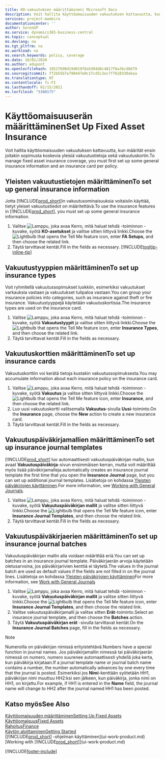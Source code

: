 ```yaml
---
title: KO-vakuutuksen määrittäminen| Microsoft Docs
description: Voit hallita käyttöomaisuuden vakuutuksen kattavuutta, kun määrität ensin joitakin sopimusta koskevia yleisiä vakuutustietoja sekä vakuutuskortin.
services: project-madeira
documentationcenter: ''
author: SorenGP
ms.service: dynamics365-business-central
ms.topic: conceptual
ms.devlang: na
ms.tgt_pltfrm: na
ms.workload: na
ms.search.keywords: policy, coverage
ms.date: 10/01/2020
ms.author: edupont
ms.openlocfilehash: 10527690d19d019f8a5d94d8c4817f6a3bcd8479
ms.sourcegitcommit: ff2b55b7e790447e0c1fcd5c2ec7f7610338ebaa
ms.translationtype: HT
ms.contentlocale: fi-FI
ms.lasthandoff: 02/15/2021
ms.locfileid: "5380175"
---
```

# <a name="set-up-fixed-asset-insurance"></a><span data-ttu-id="539e7-103">Käyttöomaisuuserän määrittäminen</span><span class="sxs-lookup"><span data-stu-id="539e7-103">Set Up Fixed Asset Insurance</span></span>
<span data-ttu-id="539e7-104">Voit hallita käyttöomaisuuden vakuutuksen kattavuutta, kun määrität ensin joitakin sopimusta koskevia yleisiä vakuutustietoja sekä vakuutuskortin.</span><span class="sxs-lookup"><span data-stu-id="539e7-104">To manage fixed asset insurance coverage, you must first set up some general insurance information and an insurance card per policy.</span></span>

## <a name="to-set-up-general-insurance-information"></a><span data-ttu-id="539e7-105">Yleisten vakuutustietojen määrittäminen</span><span class="sxs-lookup"><span data-stu-id="539e7-105">To set up general insurance information</span></span>
<span data-ttu-id="539e7-106">Jotta [!INCLUDE[prod_short](includes/prod_short.md)]in vakuutusominaisuuksia voitaisiin käyttää, tietyt yleiset vakuutustiedot on määritettävä.</span><span class="sxs-lookup"><span data-stu-id="539e7-106">To use the insurance features in [!INCLUDE[prod_short](includes/prod_short.md)], you must set up some general insurance information.</span></span>  

1. <span data-ttu-id="539e7-107">Valitse ![Lamppu, joka avaa Kerro, mitä haluat tehdä -toiminnon](media/ui-search/search_small.png "Kerro, mitä haluat tehdä") -kuvake, syötä **KO-asetukset** ja valitse sitten liittyvä linkki.</span><span class="sxs-lookup"><span data-stu-id="539e7-107">Choose the ![Lightbulb that opens the Tell Me feature](media/ui-search/search_small.png "Tell me what you want to do") icon, enter **FA Setups**, and then choose the related link.</span></span>  
2. <span data-ttu-id="539e7-108">Täytä tarvittavat kentät.</span><span class="sxs-lookup"><span data-stu-id="539e7-108">Fill in the fields as necessary.</span></span> [!INCLUDE[tooltip-inline-tip](includes/tooltip-inline-tip_md.md)]  

## <a name="to-set-up-insurance-types"></a><span data-ttu-id="539e7-109">Vakuutustyyppien määrittäminen</span><span class="sxs-lookup"><span data-stu-id="539e7-109">To set up insurance types</span></span>
<span data-ttu-id="539e7-110">Voit ryhmitellä vakuutussopimukset luokkiin, esimerkiksi vakuutukset varkauksia vastaan ja vakuutukset tulipaloa vastaan.</span><span class="sxs-lookup"><span data-stu-id="539e7-110">You can group your insurance policies into categories, such as insurance against theft or fire insurance.</span></span> <span data-ttu-id="539e7-111">Vakuutustyyppejä käytetään vakuutuskortissa.</span><span class="sxs-lookup"><span data-stu-id="539e7-111">The insurance types are used on the insurance card.</span></span>

1. <span data-ttu-id="539e7-112">Valitse ![Lamppu, joka avaa Kerro, mitä haluat tehdä -toiminnon](media/ui-search/search_small.png "Kerro, mitä haluat tehdä") -kuvake, syötä **Vakuutustyypit** ja valitse sitten liittyvä linkki.</span><span class="sxs-lookup"><span data-stu-id="539e7-112">Choose the ![Lightbulb that opens the Tell Me feature](media/ui-search/search_small.png "Tell me what you want to do") icon, enter **Insurance Types**, and then choose the related link.</span></span>  
2. <span data-ttu-id="539e7-113">Täytä tarvittavat kentät.</span><span class="sxs-lookup"><span data-stu-id="539e7-113">Fill in the fields as necessary.</span></span>

## <a name="to-set-up-insurance-cards"></a><span data-ttu-id="539e7-114">Vakuutuskorttien määrittäminen</span><span class="sxs-lookup"><span data-stu-id="539e7-114">To set up insurance cards</span></span>
<span data-ttu-id="539e7-115">Vakuutuskorttiin voi kerätä tietoja kustakin vakuutussopimuksesta.</span><span class="sxs-lookup"><span data-stu-id="539e7-115">You may accumulate information about each insurance policy on the insurance card.</span></span>  

1. <span data-ttu-id="539e7-116">Valitse ![Lamppu, joka avaa Kerro, mitä haluat tehdä -toiminnon](media/ui-search/search_small.png "Kerro, mitä haluat tehdä") -kuvake, syötä **Vakuutus** ja valitse sitten liittyvä linkki.</span><span class="sxs-lookup"><span data-stu-id="539e7-116">Choose the ![Lightbulb that opens the Tell Me feature](media/ui-search/search_small.png "Tell me what you want to do") icon, enter **Insurance**, and then choose the related link.</span></span>  
2. <span data-ttu-id="539e7-117">Luo uusi vakuutuskortti valitsemalla **Vakuutus**-sivulla **Uusi**-toiminto.</span><span class="sxs-lookup"><span data-stu-id="539e7-117">On the **Insurance** page, choose the **New** action to create a  new insurance card.</span></span>  
3. <span data-ttu-id="539e7-118">Täytä tarvittavat kentät.</span><span class="sxs-lookup"><span data-stu-id="539e7-118">Fill in the fields as necessary.</span></span>

## <a name="to-set-up-insurance-journal-templates"></a><span data-ttu-id="539e7-119">Vakuutuspäiväkirjamallien määrittäminen</span><span class="sxs-lookup"><span data-stu-id="539e7-119">To set up insurance journal templates</span></span>
[!INCLUDE[prod_short](includes/prod_short.md)] <span data-ttu-id="539e7-120">luo automaattisesti vakuutuspäiväkirjan mallin, kun avaat **Vakuutuspäiväkirja**-sivun ensimmäisen kerran, mutta voit määrittää myös lisää päiväkirjamalleja.</span><span class="sxs-lookup"><span data-stu-id="539e7-120">automatically creates an insurance journal template the first time that you open the **Insurance Journal** page, but you can set up additional journal templates.</span></span> <span data-ttu-id="539e7-121">Lisätietoja on kohdassa [Yleisten päiväkirjojen käyttäminen](ui-work-general-journals.md).</span><span class="sxs-lookup"><span data-stu-id="539e7-121">For more information, see [Working with General Journals](ui-work-general-journals.md).</span></span>  

1. <span data-ttu-id="539e7-122">Valitse ![Lamppu, joka avaa Kerro, mitä haluat tehdä -toiminnon](media/ui-search/search_small.png "Kerro, mitä haluat tehdä") -kuvake, syötä **Vakuutuspäiväkirjan mallit** ja valitse sitten liittyvä linkki.</span><span class="sxs-lookup"><span data-stu-id="539e7-122">Choose the ![Lightbulb that opens the Tell Me feature](media/ui-search/search_small.png "Tell me what you want to do") icon, enter **Insurance Journal Templates**, and then choose the related link.</span></span>  
2. <span data-ttu-id="539e7-123">Täytä tarvittavat kentät.</span><span class="sxs-lookup"><span data-stu-id="539e7-123">Fill in the fields as necessary.</span></span>

## <a name="to-set-up-insurance-journal-batches"></a><span data-ttu-id="539e7-124">Vakuutuspäiväkirjaerien määrittäminen</span><span class="sxs-lookup"><span data-stu-id="539e7-124">To set up insurance journal batches</span></span>
<span data-ttu-id="539e7-125">Vakuutuspäiväkirjan mallin alla voidaan määrittää eriä.</span><span class="sxs-lookup"><span data-stu-id="539e7-125">You can set up batches in an insurance journal template.</span></span> <span data-ttu-id="539e7-126">Päiväkirjaerän arvoja käytetään oletusarvoina, jos päiväkirjarivien kenttiä ei täytetä.</span><span class="sxs-lookup"><span data-stu-id="539e7-126">The values in the journal batch are used as default values if the fields are not filled in on the journal lines.</span></span> <span data-ttu-id="539e7-127">Lisätietoja on kohdassa [Yleisten päiväkirjojen käyttäminen](ui-work-general-journals.md)</span><span class="sxs-lookup"><span data-stu-id="539e7-127">For more information, see [Work with General Journals](ui-work-general-journals.md)</span></span>  

1. <span data-ttu-id="539e7-128">Valitse ![Lamppu, joka avaa Kerro, mitä haluat tehdä -toiminnon](media/ui-search/search_small.png "Kerro, mitä haluat tehdä") -kuvake, syötä **Vakuutuspäiväkirjan mallit** ja valitse sitten liittyvä linkki.</span><span class="sxs-lookup"><span data-stu-id="539e7-128">Choose the ![Lightbulb that opens the Tell Me feature](media/ui-search/search_small.png "Tell me what you want to do") icon, enter **Insurance Journal Templates**, and then choose the related link.</span></span>  
2. <span data-ttu-id="539e7-129">Valitse vakuutuspäiväkirjamalli ja valitse sitten **Erät**-toiminto.</span><span class="sxs-lookup"><span data-stu-id="539e7-129">Select an insurance journal template, and then choose the **Batches** action.</span></span>
3. <span data-ttu-id="539e7-130">Täytä **Vakuutuspäiväkirjan erät** -sivulla tarvittavat kentät.</span><span class="sxs-lookup"><span data-stu-id="539e7-130">On the **Insurance Journal Batches** page, fill in the fields as necessary.</span></span>

> [!NOTE]  
>   <span data-ttu-id="539e7-131">Numeroilla on päiväkirjan nimissä erityistehtävä.</span><span class="sxs-lookup"><span data-stu-id="539e7-131">Numbers have a special function in journal names.</span></span> <span data-ttu-id="539e7-132">Jos päiväkirjamallin nimessä tai päiväkirjaerän nimessä on numero, numero suurenee automaattisesti yhdellä joka kerta, kun päiväkirja kirjataan.</span><span class="sxs-lookup"><span data-stu-id="539e7-132">If a journal template name or journal batch name contains a number, the number automatically advances by one every time that the journal is posted.</span></span> <span data-ttu-id="539e7-133">Esimerkiksi jos **Nimi**-kenttään syötetään HH1, päiväkirjan nimi muuttuu HH2:ksi sen jälkeen, kun päiväkirja, jonka nimi on HH1, on kirjattu.</span><span class="sxs-lookup"><span data-stu-id="539e7-133">For example, if HH1 is entered in the **Name** field, the journal name will change to HH2 after the journal named HH1 has been posted.</span></span>

## <a name="see-also"></a><span data-ttu-id="539e7-134">Katso myös</span><span class="sxs-lookup"><span data-stu-id="539e7-134">See Also</span></span>
[<span data-ttu-id="539e7-135">Käyttöomaisuuden määrittäminen</span><span class="sxs-lookup"><span data-stu-id="539e7-135">Setting Up Fixed Assets</span></span>](fa-setup.md)  
[<span data-ttu-id="539e7-136">Käyttöomaisuus</span><span class="sxs-lookup"><span data-stu-id="539e7-136">Fixed Assets</span></span>](fa-manage.md)  
[<span data-ttu-id="539e7-137">Rahoitus</span><span class="sxs-lookup"><span data-stu-id="539e7-137">Finance</span></span>](finance.md)  
[<span data-ttu-id="539e7-138">Käytön aloittaminen</span><span class="sxs-lookup"><span data-stu-id="539e7-138">Getting Started</span></span>](product-get-started.md)  
<span data-ttu-id="539e7-139">[[!INCLUDE[prod_short](includes/prod_short.md)] -ohjelman käyttäminen](ui-work-product.md)</span><span class="sxs-lookup"><span data-stu-id="539e7-139">[Working with [!INCLUDE[prod_short](includes/prod_short.md)]](ui-work-product.md)</span></span>


[!INCLUDE[footer-include](includes/footer-banner.md)]